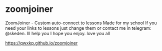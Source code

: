 # zoomjoiner
ZoomJoiner - Custom auto-connect to lessons Made for my school If you need your links to lessons just change them or contact me in telegram: @skeden. Ill help you
I hope you enjoy. love you all

https://qwxkp.github.io/zoomjoiner
